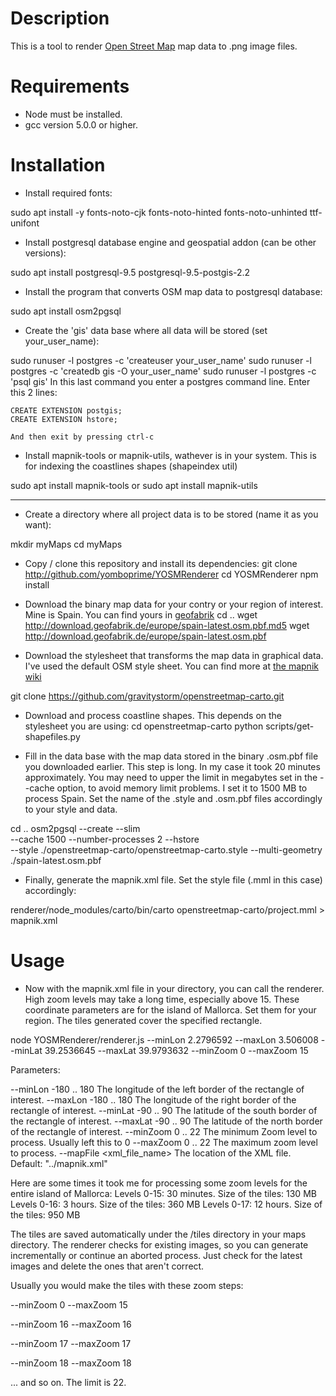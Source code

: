 
Description
===========

This is a tool to render [Open Street Map](http://osm.org) map data to .png image files.

Requirements
============

- Node must be installed.
- gcc version 5.0.0 or higher.


Installation
===========

- Install required fonts:

sudo apt install -y fonts-noto-cjk fonts-noto-hinted fonts-noto-unhinted ttf-unifont

- Install postgresql database engine and geospatial addon (can be other versions):

sudo apt install postgresql-9.5 postgresql-9.5-postgis-2.2

- Install the program that converts OSM map data to postgresql database:

sudo apt install osm2pgsql

- Create the 'gis' data base where all data will be stored (set your_user_name):

sudo runuser -l postgres -c 'createuser your_user_name'
sudo runuser -l postgres -c 'createdb gis -O your_user_name'
sudo runuser -l postgres -c 'psql gis'
        In this last command you enter a postgres command line. Enter this 2 lines:

	CREATE EXTENSION postgis;
	CREATE EXTENSION hstore;

	And then exit by pressing ctrl-c

- Install mapnik-tools or mapnik-utils, wathever is in your system.
This is for indexing the coastlines shapes (shapeindex util)

sudo apt install mapnik-tools
 or
sudo apt install mapnik-utils

---------------

- Create a directory where all project data is to be stored (name it as you want):

mkdir myMaps
cd myMaps

- Copy / clone this repository and install its dependencies:
git clone http://github.com/yomboprime/YOSMRenderer
cd YOSMRenderer
npm install


- Download the binary map data for your contry or your region of interest.
Mine is Spain. You can find yours in [geofabrik](http://download.geofabrik.de)
cd ..
wget http://download.geofabrik.de/europe/spain-latest.osm.pbf.md5
wget http://download.geofabrik.de/europe/spain-latest.osm.pbf

- Download the stylesheet that transforms the map data in graphical data.
I've used the default OSM style sheet. You can find more at [the mapnik wiki](https://github.com/mapnik/mapnik/wiki/StyleShare)

git clone https://github.com/gravitystorm/openstreetmap-carto.git

- Download and process coastline shapes. This depends on the stylesheet you are using:
cd openstreetmap-carto
python scripts/get-shapefiles.py

- Fill in the data base with the map data stored in the binary .osm.pbf file you downloaded earlier.
This step is long. In my case it took 20 minutes approximately.
You may need to upper the limit in megabytes set in the --cache option, to avoid memory limit problems. I set it to 1500 MB to process Spain.
Set the name of the .style and .osm.pbf files accordingly to your style and data.

cd ..
osm2pgsql --create --slim \
    --cache 1500 --number-processes 2 --hstore \
    --style ./openstreetmap-carto/openstreetmap-carto.style --multi-geometry \
    ./spain-latest.osm.pbf

- Finally, generate the mapnik.xml file. Set the style file (.mml in this case) accordingly:

renderer/node_modules/carto/bin/carto openstreetmap-carto/project.mml > mapnik.xml


Usage
=====

- Now with the mapnik.xml file in your directory, you can call the renderer.
High zoom levels may take a long time, especially above 15.
These coordinate parameters are for the island of Mallorca. Set them for your region.
The tiles generated cover the specified rectangle.

node YOSMRenderer/renderer.js --minLon 2.2796592 --maxLon 3.506008 --minLat 39.2536645 --maxLat 39.9793632 --minZoom 0 --maxZoom 15

Parameters:

--minLon -180 .. 180 The longitude of the left border of the rectangle of interest.
--maxLon -180 .. 180 The longitude of the right border of the rectangle of interest.
--minLat -90 .. 90 The latitude of the south border of the rectangle of interest.
--maxLat -90 .. 90 The latitude of the north border of the rectangle of interest.
--minZoom 0 .. 22 The minimum Zoom level to process. Usually left this to 0
--maxZoom 0 .. 22 The maximum zoom level to process.
--mapFile <xml_file_name> The location of the XML file. Default: "../mapnik.xml"

Here are some times it took me for processing some zoom levels for the entire island of Mallorca:
Levels 0-15: 30 minutes. Size of the tiles: 130 MB
Levels 0-16: 3 hours. Size of the tiles: 360 MB
Levels 0-17: 12 hours. Size of the tiles: 950 MB

The tiles are saved automatically under the /tiles directory in your maps directory.
The renderer checks for existing images, so you can generate incrementally or continue an aborted process.
Just check for the latest images and delete the ones that aren't correct.

Usually you would make the tiles with these zoom steps:

--minZoom 0 --maxZoom 15

--minZoom 16 --maxZoom 16

--minZoom 17 --maxZoom 17

--minZoom 18 --maxZoom 18

... and so on. The limit is 22.